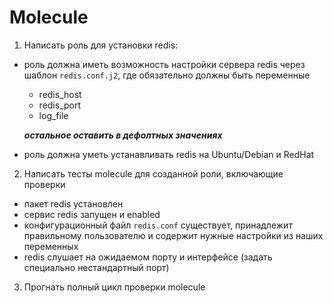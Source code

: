 # Molecule
1) Написать роль для установки redis:
- роль должна иметь возможность настройки сервера redis через шаблон `redis.conf.j2`, где обязательно должны быть переменные
  - redis_host
  - redis_port
  - log_file 

  **_остальное оставить в дефолтных значениях_**
- роль должна уметь устанавливать redis на Ubuntu/Debian и RedHat
2) Написать тесты molecule для созданной роли, включающие проверки
- пакет redis установлен
- сервис redis запущен и enabled
- конфигурационный файл `redis.conf` существует, принадлежит правильному пользователю и содержит нужные настройки из наших переменных
- redis слушает на ожидаемом порту и интерфейсе (задать специально нестандартный порт)
3) Прогнать полный цикл проверки molecule
